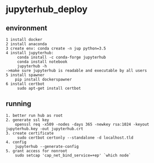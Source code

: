 # jupyterhub_deploy

## environment
	1 install docker 
	2 install anaconda
	3 create env: conda create -n jup python=3.5
	4 install jupyterhub:
		 conda install -c conda-forge jupyterhub
		 conda install notebook
		 jupyterhub -h
	->make sure jupyterhub is readable and executable by all users
	5 install spawner
		pip install dockerspawner
	6 install certbot
		 sudo apt-get install certbot 
## running
	1. better run hub as root
	2. generate ssl key
		openssl req -x509 -nodes -days 365 -newkey rsa:1024 -keyout jupyterhub.key -out jupyterhub.crt
	3. create certificate
		 sudo certbot certonly --standalone -d localhost.tld
	4. config
		jupyterhub --generate-config
	5. grant access for nonroot
		sudo setcap 'cap_net_bind_service=+ep' `which node`